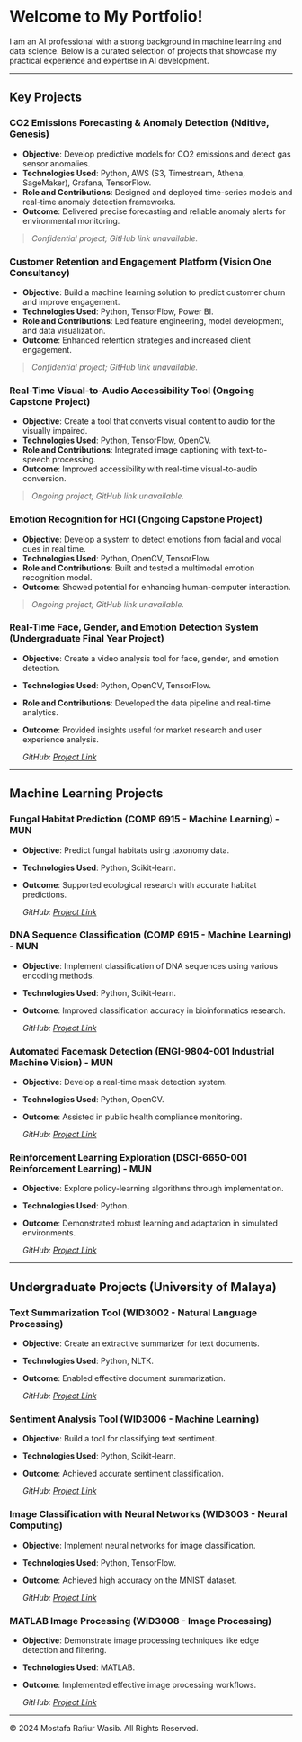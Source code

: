 # Welcome to My Portfolio!

I am an AI professional with a strong background in machine learning and data science. Below is a curated selection of projects that showcase my practical experience and expertise in AI development.

---

## Key Projects

### **CO2 Emissions Forecasting & Anomaly Detection** (Nditive, Genesis)
- **Objective**: Develop predictive models for CO2 emissions and detect gas sensor anomalies.
- **Technologies Used**: Python, AWS (S3, Timestream, Athena, SageMaker), Grafana, TensorFlow.
- **Role and Contributions**: Designed and deployed time-series models and real-time anomaly detection frameworks.
- **Outcome**: Delivered precise forecasting and reliable anomaly alerts for environmental monitoring.

> *Confidential project; GitHub link unavailable.*

### **Customer Retention and Engagement Platform** (Vision One Consultancy)
- **Objective**: Build a machine learning solution to predict customer churn and improve engagement.
- **Technologies Used**: Python, TensorFlow, Power BI.
- **Role and Contributions**: Led feature engineering, model development, and data visualization.
- **Outcome**: Enhanced retention strategies and increased client engagement.

> *Confidential project; GitHub link unavailable.*

### **Real-Time Visual-to-Audio Accessibility Tool** (Ongoing Capstone Project)
- **Objective**: Create a tool that converts visual content to audio for the visually impaired.
- **Technologies Used**: Python, TensorFlow, OpenCV.
- **Role and Contributions**: Integrated image captioning with text-to-speech processing.
- **Outcome**: Improved accessibility with real-time visual-to-audio conversion.

> *Ongoing project; GitHub link unavailable.*

### **Emotion Recognition for HCI** (Ongoing Capstone Project)
- **Objective**: Develop a system to detect emotions from facial and vocal cues in real time.
- **Technologies Used**: Python, OpenCV, TensorFlow.
- **Role and Contributions**: Built and tested a multimodal emotion recognition model.
- **Outcome**: Showed potential for enhancing human-computer interaction.

> *Ongoing project; GitHub link unavailable.*

### **Real-Time Face, Gender, and Emotion Detection System** (Undergraduate Final Year Project)
- **Objective**: Create a video analysis tool for face, gender, and emotion detection.
- **Technologies Used**: Python, OpenCV, TensorFlow.
- **Role and Contributions**: Developed the data pipeline and real-time analytics.
- **Outcome**: Provided insights useful for market research and user experience analysis.

  *GitHub: [Project Link](https://github.com/mrw-soumik/Real-Time-Face-Age-Gender-and-Emotion-Detection-System)*

---

## Machine Learning Projects

### **Fungal Habitat Prediction** (COMP 6915 - Machine Learning) - MUN
- **Objective**: Predict fungal habitats using taxonomy data.
- **Technologies Used**: Python, Scikit-learn.
- **Outcome**: Supported ecological research with accurate habitat predictions.

  *GitHub: [Project Link](https://github.com/mrw-soumik/Fungal_Habitat_Prediction)*

### **DNA Sequence Classification** (COMP 6915 - Machine Learning) - MUN
- **Objective**: Implement classification of DNA sequences using various encoding methods.
- **Technologies Used**: Python, Scikit-learn.
- **Outcome**: Improved classification accuracy in bioinformatics research.

  *GitHub: [Project Link](https://github.com/mrw-soumik/DNA_Sequence_Classification)*

### **Automated Facemask Detection** (ENGI-9804-001 Industrial Machine Vision) - MUN
- **Objective**: Develop a real-time mask detection system.
- **Technologies Used**: Python, OpenCV.
- **Outcome**: Assisted in public health compliance monitoring.

  *GitHub: [Project Link](https://github.com/mrw-soumik/Automated_Facemask_Detection)*

### **Reinforcement Learning Exploration** (DSCI-6650-001 Reinforcement Learning) - MUN
- **Objective**: Explore policy-learning algorithms through implementation.
- **Technologies Used**: Python.
- **Outcome**: Demonstrated robust learning and adaptation in simulated environments.

  *GitHub: [Project Link](https://github.com/mrw-soumik/Reinforcement_Policies)*

---

## Undergraduate Projects (University of Malaya)

### **Text Summarization Tool** (WID3002 - Natural Language Processing)
- **Objective**: Create an extractive summarizer for text documents.
- **Technologies Used**: Python, NLTK.
- **Outcome**: Enabled effective document summarization.

  *GitHub: [Project Link](https://github.com/mrw-soumik/Text_Summarization_Tool)*

### **Sentiment Analysis Tool** (WID3006 - Machine Learning)
- **Objective**: Build a tool for classifying text sentiment.
- **Technologies Used**: Python, Scikit-learn.
- **Outcome**: Achieved accurate sentiment classification.

  *GitHub: [Project Link](https://github.com/mrw-soumik/Sentiment-Analysis-Tool)*

### **Image Classification with Neural Networks** (WID3003 - Neural Computing)
- **Objective**: Implement neural networks for image classification.
- **Technologies Used**: Python, TensorFlow.
- **Outcome**: Achieved high accuracy on the MNIST dataset.

  *GitHub: [Project Link](https://github.com/mrw-soumik/Neural-Network-for-Image-Classification-using-MNIST-Dataset/tree/main)*

### **MATLAB Image Processing** (WID3008 - Image Processing)
- **Objective**: Demonstrate image processing techniques like edge detection and filtering.
- **Technologies Used**: MATLAB.
- **Outcome**: Implemented effective image processing workflows.

  *GitHub: [Project Link](https://github.com/mrw-soumik/Image-Processing-Edge-Detection-and-Filtering-in-MATLAB/tree/main)*

---

&copy; 2024 Mostafa Rafiur Wasib. All Rights Reserved.
